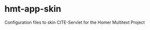 hmt-app-skin
============

Configuration files to skin CITE-Servlet for the Homer Multitext Project
